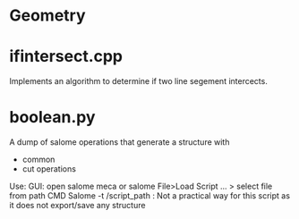 # Geometry
# ifintersect.cpp
  Implements an algorithm to determine if two line segement intercects.
  
# boolean.py
A dump of salome operations that generate a structure with 
  - common
  - cut
 operations

Use:
GUI: open salome meca or salome File>Load Script ... > select file from path
CMD Salome -t /script_path : Not a practical way for this script as it does not export/save any structure

